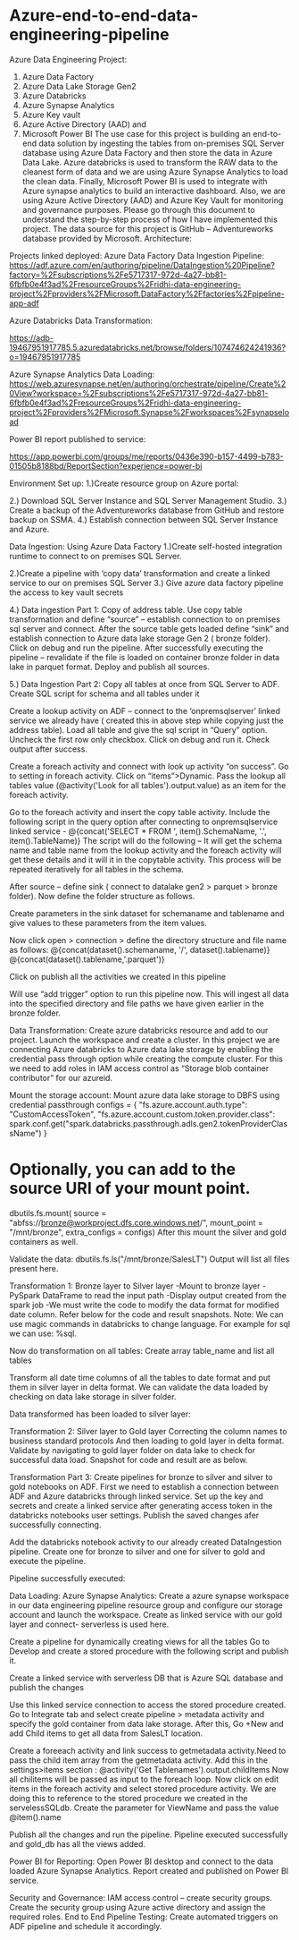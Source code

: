 # Azure-end-to-end-data-engineering-pipeline
Azure Data Engineering Project:
1.	Azure Data Factory
2.	Azure Data Lake Storage Gen2
3.	Azure Databricks
4.	Azure Synapse Analytics
5.	Azure Key vault
6.	Azure Active Directory (AAD) and
7.	Microsoft Power BI
The use case for this project is building an end-to-end data solution by ingesting the tables from on-premises SQL Server database using Azure Data Factory and then store the data in Azure Data Lake. Azure databricks is used to transform the RAW data to the cleanest form of data and we are using Azure Synapse Analytics to load the clean data. Finally, Microsoft Power BI is used to integrate with Azure synapse analytics to build an interactive dashboard. Also, we are using Azure Active Directory (AAD) and Azure Key Vault for monitoring and governance purposes. Please go through this document to understand the step-by-step process of how I have implemented this project. The data source for this project is GitHub – Adventureworks database provided by Microsoft.
Architecture:
 





Projects linked deployed:
Azure Data Factory Data Ingestion Pipeline: https://adf.azure.com/en/authoring/pipeline/DataIngestion%20Pipeline?factory=%2Fsubscriptions%2Fe5717317-972d-4a27-bb81-6fbfb0e4f3ad%2FresourceGroups%2Fridhi-data-engineering-project%2Fproviders%2FMicrosoft.DataFactory%2Ffactories%2Fpipeline-app-adf

Azure Databricks Data Transformation:

https://adb-19467951917785.5.azuredatabricks.net/browse/folders/107474624241936?o=19467951917785

Azure Synapse Analytics Data Loading:
https://web.azuresynapse.net/en/authoring/orchestrate/pipeline/Create%20View?workspace=%2Fsubscriptions%2Fe5717317-972d-4a27-bb81-6fbfb0e4f3ad%2FresourceGroups%2Fridhi-data-engineering-project%2Fproviders%2FMicrosoft.Synapse%2Fworkspaces%2Fsynapseload

Power BI report published to service:

https://app.powerbi.com/groups/me/reports/0436e390-b157-4499-b783-01505b8188bd/ReportSection?experience=power-bi

Environment Set up:
1.)Create resource group on Azure portal:
 
 2.) Download SQL Server Instance and SQL Server Management Studio.
 3.) Create a backup of the Adventureworks database from GitHub and restore backup on SSMA.
 4.) Establish connection between SQL Server Instance and Azure.

Data Ingestion: Using Azure Data Factory
1.)Create self-hosted integration runtime to connect to on premises SQL Server.
 
 



2.)Create a pipeline with ‘copy data’ transformation and create a linked service to our on premises SQL Server
3.) Give azure data factory pipeline the access to key vault secrets
 

4.) Data ingestion Part 1: Copy of address table. 
Use copy table transformation and define “source” – establish connection to on premises sql server and connect. After the source table gets loaded define “sink” and establish connection to Azure data lake storage Gen 2 ( bronze folder). Click on debug and run the pipeline. After successfully executing the pipeline – revalidate if the file is loaded on container bronze folder in data lake in parquet format. Deploy and publish all sources.
 

 

5.) Data Ingestion Part 2: Copy all tables at once from SQL Server to ADF.
Create SQL script for schema and all tables under it
 
Create a lookup activity on ADF – connect to the ‘onpremsqlserver’ linked service we already have ( created this in above step while copying just the address table). Load all table and give the sql script in “Query” option. Uncheck the first row only checkbox. Click on debug and run it. Check output after success.
 

 

Create a foreach activity and connect with look up activity “on success”.  Go to setting in foreach activity. Click on “items”>Dynamic. Pass the lookup all tables value (@activity('Look for all tables').output.value) as an item for the foreach activity.
 


Go to the foreach activity and insert the copy table activity. Include the following script in the query option after connecting to onpremsqlservice linked service - @{concat('SELECT * FROM ', item().SchemaName, '.', item().TableName)}
The script will do the following – It will get the schema name and table name from the lookup activity and the foreach activity will get these details and it will it in the copytable activity. This process will be repeated iteratively for all tables in the schema.
 

After source – define sink ( connect to datalake gen2 > parquet > bronze folder). Now define the folder structure as follows.
 

Create parameters in the sink dataset for schemaname and tablename and give values to these parameters from the item values.
 
Now click open > connection > define the directory structure and file name as follows:
@{concat(dataset().schemaname, '/', dataset().tablename)}
@{concat(dataset().tablename,'.parquet')}

 

Click on publish all the activities we created in this pipeline
 

Will use “add trigger” option to run this pipeline now. This will ingest all data into the specified directory and file paths we have given earlier in the bronze folder.
 

 




Data Transformation:
Create azure databricks resource and add to our project. Launch the workspace and create a cluster.
In this project we are connecting Azure databricks to Azure data lake storage by enabling the credential pass through option while creating the compute cluster.
For this we need to add roles in IAM access control as “Storage blob container contributor” for our azureid.
 

Mount the storage account:
Mount azure data lake storage to DBFS using credential passthrough
configs = {
  "fs.azure.account.auth.type": "CustomAccessToken",
  "fs.azure.account.custom.token.provider.class": spark.conf.get("spark.databricks.passthrough.adls.gen2.tokenProviderClassName")
}

# Optionally, you can add <directory-name> to the source URI of your mount point.
dbutils.fs.mount(
  source = "abfss://bronze@workproject.dfs.core.windows.net/",
  mount_point = "/mnt/bronze",
  extra_configs = configs)
After this mount the silver and gold containers as well.
 
Validate the data: dbutils.fs.ls("/mnt/bronze/SalesLT")
Output will list all files present here.

Transformation 1: Bronze layer to Silver layer
-Mount to bronze layer
-PySpark DataFrame to read the input path
-Display output created from the spark job
-We must write the code to modify the data format for modified date column. Refer below for the code and result snapshots.
Note: We can use magic commands in databricks to change language. For example for sql we can use: %sql.
 

Now do transformation on all tables:
Create  array table_name and list all tables
 
 

Transform all date time columns of all the tables to date format and put them in silver layer in delta format. We can validate the data loaded by checking on data lake storage in silver folder.

 
 







Data transformed has been loaded to silver layer:
 

















Transformation 2: Silver layer to Gold layer
Correcting the column names to business standard protocols
And then loading to gold layer in delta format. Validate by navigating to gold layer folder on data lake to check for successful data load. Snapshot for code and result are as below.
 

 


Transformation Part 3: Create pipelines for bronze to silver and silver to gold notebooks on ADF.
First we need to establish a connection between ADF and Azure databricks through linked service. Set up the key and secrets and create a linked service after generating access token in the databricks notebooks user settings. Publish the saved changes afer successfully connecting.
 

Add the databricks notebook activity to our already created DataIngestion pipeline. Create one for bronze to silver and one for silver to gold and execute the pipeline.
 

Pipeline successfully executed:
 



Data Loading: Azure Synapse Analytics:
Create a azure synapse workspace in our data engineering pipeline resource group and configure our storage account and  launch the workspace. 
Create as linked service with our gold layer and connect- serverless is used here.
 

Create a pipeline for dynamically creating views for all the tables
Go to Develop and create a stored procedure with the following script and publish it.
 



Create a linked service with serverless DB that is Azure SQL database and publish the changes
 
Use this linked service connection to access the stored procedure created. Go to Integrate tab and select create pipeline > metadata activity and specify the gold container from data lake storage. After this, Go +New and add Child items to get all data from SalesLT location.

 
Create a foreeach activity and link success to getmetadata activity.Need to pass the child item array from the getmetadata activity.
Add this in the settings>items section : @activity('Get Tablenames').output.childItems
Now all chilitems will be passed as input to the foreach loop.
Now click on edit items in the foreach activity and select stored procedure activity. We are doing this to reference to the stored procedure we created in the servelessSQLdb. Create the parameter for ViewName and pass the value @item().name
 










Publish all the changes and run the pipeline. Pipeline executed successfully and gold_db has all the views added.
 
 









Power BI for Reporting:
Open Power BI desktop and connect to the data loaded Azure Synapse Analytics. Report created and published on Power BI service.
 

Security and Governance:
IAM access control – create security groups. Create the security group using Azure active directory and assign the required roles.
End to End Pipeline Testing:
Create automated triggers on ADF pipeline and schedule it accordingly.






